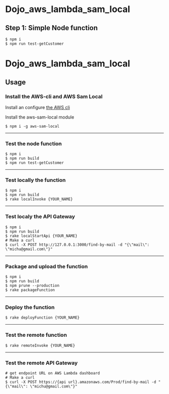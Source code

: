 # Dojo_aws_lambda_sam_local

## Step 1: Simple Node function

    $ npm i
    $ npm run test-getCustomer

# Dojo_aws_lambda_sam_local

## Usage

### Install the AWS-cli and AWS Sam Local

Install an configure [the AWS cli](https://docs.aws.amazon.com/lambda/latest/dg/setup-awscli.html)

Install the aws-sam-local module

    $ npm i -g aws-sam-local

--------------------------

### Test the node function

    $ npm i
    $ npm run build
    $ npm run test-getCustomer

--------------------------

### Test locally the function

    $ npm i
    $ npm run build
    $ rake localInvoke {YOUR_NAME}

--------------------------

### Test localy the API Gateway

    $ npm i
    $ npm run build
    $ rake localStartApi {YOUR_NAME}
    # Make a curl
    $ curl -X POST http://127.0.0.1:3000/find-by-mail -d "{\"mail\": \"michu@gmail.com\"}"

--------------------------

### Package and upload the function

    $ npm i
    $ npm run build
    $ npm prune --production
    $ rake packageFunction

--------------------------

### Deploy the function

    $ rake deployFunction {YOUR_NAME}

--------------------------

### Test the remote function

    $ rake remoteInvoke {YOUR_NAME}

--------------------------

### Test the remote API Gateway

    # get endpoint URL on AWS Lambda dashboard
    # Make a curl
    $ curl -X POST https://{api url}.amazonaws.com/Prod/find-by-mail -d "{\"mail\": \"michu@gmail.com\"}"    
